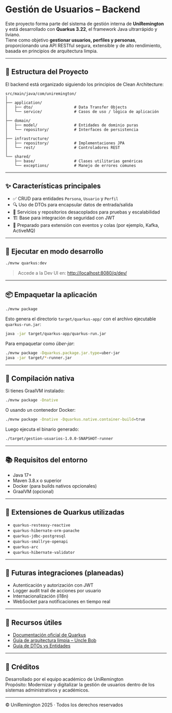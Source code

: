 # Gestión de Usuarios – Backend

Este proyecto forma parte del sistema de gestión interna de **UniRemington** y está desarrollado con **Quarkus 3.22**, el framework Java ultrarrápido y liviano.  
Tiene como objetivo **gestionar usuarios, perfiles y personas**, proporcionando una API RESTful segura, extensible y de alto rendimiento, basada en principios de arquitectura limpia.

---

## 📁 Estructura del Proyecto

El backend está organizado siguiendo los principios de Clean Architecture:

```
src/main/java/com/uniremington/
│
├── application/
│   ├── dto/                  # Data Transfer Objects
│   └── service/              # Casos de uso / lógica de aplicación
│
├── domain/
│   ├── model/                # Entidades de dominio puras
│   └── repository/           # Interfaces de persistencia
│
├── infrastructure/
│   ├── repository/           # Implementaciones JPA
│   └── rest/                 # Controladores REST
│
└── shared/
    ├── base/                 # Clases utilitarias genéricas
    └── exceptions/           # Manejo de errores comunes
```

---

## ✨ Características principales

- ✅ CRUD para entidades `Persona`, `Usuario` y `Perfil`
- 🔍 Uso de DTOs para encapsular datos de entrada/salida
- 🧩 Servicios y repositorios desacoplados para pruebas y escalabilidad
- 🏗️ Base para integración de seguridad con JWT
- 📐 Preparado para extensión con eventos y colas (por ejemplo, Kafka, ActiveMQ)

---

## 🚀 Ejecutar en modo desarrollo

```bash
./mvnw quarkus:dev
```

> Accede a la Dev UI en: [http://localhost:8080/q/dev/](http://localhost:8080/q/dev/)

---

## 📦 Empaquetar la aplicación

```bash
./mvnw package
```

Esto genera el directorio `target/quarkus-app/` con el archivo ejecutable `quarkus-run.jar`:

```bash
java -jar target/quarkus-app/quarkus-run.jar
```

Para empaquetar como _über-jar_:

```bash
./mvnw package -Dquarkus.package.jar.type=uber-jar
java -jar target/*-runner.jar
```

---

## 🧊 Compilación nativa

Si tienes GraalVM instalado:

```bash
./mvnw package -Dnative
```

O usando un contenedor Docker:

```bash
./mvnw package -Dnative -Dquarkus.native.container-build=true
```

Luego ejecuta el binario generado:

```bash
./target/gestion-usuarios-1.0.0-SNAPSHOT-runner
```

---

## 📚 Requisitos del entorno

- Java 17+
- Maven 3.8.x o superior
- Docker (para builds nativos opcionales)
- GraalVM (opcional)

---

## 🔧 Extensiones de Quarkus utilizadas

- `quarkus-resteasy-reactive`
- `quarkus-hibernate-orm-panache`
- `quarkus-jdbc-postgresql`
- `quarkus-smallrye-openapi`
- `quarkus-arc`
- `quarkus-hibernate-validator`

---

## 🔐 Futuras integraciones (planeadas)

- Autenticación y autorización con JWT
- Logger audit trail de acciones por usuario
- Internacionalización (i18n)
- WebSocket para notificaciones en tiempo real

---

## 📖 Recursos útiles

- [Documentación oficial de Quarkus](https://quarkus.io/)
- [Guía de arquitectura limpia – Uncle Bob](https://8thlight.com/blog/uncle-bob/2012/08/13/the-clean-architecture.html)
- [Guía de DTOs vs Entidades](https://reflectoring.io/spring-dto-pattern/)

---

## 🏫 Créditos

Desarrollado por el equipo académico de UniRemington  
Propósito: Modernizar y digitalizar la gestión de usuarios dentro de los sistemas administrativos y académicos.

---
© UniRemington 2025 · Todos los derechos reservados
